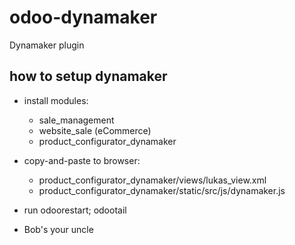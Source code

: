 # odoo-dynamaker
Dynamaker plugin

## how to setup dynamaker
* install modules:
    * sale_management
    * website_sale (eCommerce)
    * product_configurator_dynamaker

* copy-and-paste to browser:
    * product_configurator_dynamaker/views/lukas_view.xml
    * product_configurator_dynamaker/static/src/js/dynamaker.js
    
* run odoorestart; odootail

* Bob's your uncle
